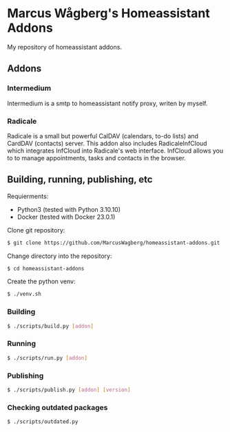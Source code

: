 # Marcus Wågberg's Homeassistant Addons
My repository of homeassistant addons.


## Addons

### Intermedium
Intermedium is a smtp to homeassistant notify proxy, writen by myself.

### Radicale
Radicale is a small but powerful CalDAV (calendars, to-do lists) and CardDAV (contacts) server. This addon also includes RadicaleInfCloud which integrates InfCloud into Radicale's web interface. InfCloud allows you to to manage appointments, tasks and contacts in the browser.


## Building, running, publishing, etc
Requierments:
* Python3 (tested with Python 3.10.10)
* Docker  (tested with Docker 23.0.1)

Clone git repository:
```Bash
$ git clone https://github.com/MarcusWagberg/homeassistant-addons.git
```

Change directory into the repository:
```Bash
$ cd homeassistant-addons
```

Create the python venv:
```Bash
$ ./venv.sh
```

### Building
```Bash
$ ./scripts/build.py [addon]
```

### Running
```Bash
$ ./scripts/run.py [addon]
```

### Publishing
```Bash
$ ./scripts/publish.py [addon] [version]
```

### Checking outdated packages
```Bash
$ ./scripts/outdated.py
```
